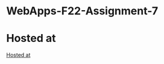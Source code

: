 # WebApps-F22-Assignment-7
# Hosted at
[Hosted at](https://44-563-web-apps-f22.github.io/44563-webapps-assignment-7-ghantanagamounikadevi/trasure.html/reaction/cycler.html)
